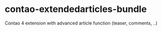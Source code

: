 # contao-extendedarticles-bundle
Contao 4 extension with advanced article function (teaser, comments, ..)
